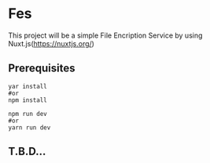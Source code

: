 # Fes
This project will be a simple File Encription Service by using Nuxt.js(https://nuxtjs.org/)

## Prerequisites

```
yar install
#or
npm install
```
```
npm run dev
#or
yarn run dev
```

## T.B.D...
